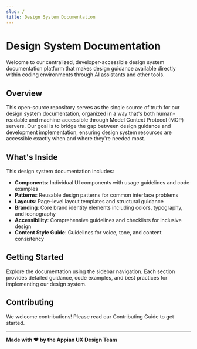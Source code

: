 ```yaml
---
slug: /
title: Design System Documentation
---
```


# Design System Documentation

Welcome to our centralized, developer-accessible design system documentation platform that makes design guidance available directly within coding environments through AI assistants and other tools.

## Overview

This open-source repository serves as the single source of truth for our design system documentation, organized in a way that's both human-readable and machine-accessible through Model Context Protocol (MCP) servers. Our goal is to bridge the gap between design guidance and development implementation, ensuring design system resources are accessible exactly when and where they're needed most.

## What's Inside

This design system documentation includes:

- **Components**: Individual UI components with usage guidelines and code examples
- **Patterns**: Reusable design patterns for common interface problems  
- **Layouts**: Page-level layout templates and structural guidance
- **Branding**: Core brand identity elements including colors, typography, and iconography
- **Accessibility**: Comprehensive guidelines and checklists for inclusive design
- **Content Style Guide**: Guidelines for voice, tone, and content consistency

## Getting Started

Explore the documentation using the sidebar navigation. Each section provides detailed guidance, code examples, and best practices for implementing our design system.

## Contributing

We welcome contributions! Please read our Contributing Guide to get started.

---

**Made with ❤️ by the Appian UX Design Team**